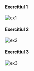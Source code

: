 #### Exercitiul 1
![ex1](https://user-images.githubusercontent.com/100561933/195185314-1c228da6-64fe-4b52-ab67-2e41299a5056.jpg)
#### Exercitiul 2
![ex2](https://user-images.githubusercontent.com/100561933/195185725-3bbaf5c4-2d0c-42cf-9cf4-df9c71358bcb.jpg)
#### Exercitiul 3
![ex3](https://user-images.githubusercontent.com/100561933/195185773-6e8939de-4549-4435-be8f-b52e622f05f6.jpg)
